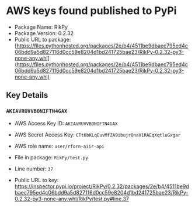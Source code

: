 # AWS keys found published to PyPi

* Package Name: RikPy
* Package Version: 0.2.32
* Public URL to package: [https://files.pythonhosted.org/packages/2e/b4/4511be9dbaec795ed4c06bdd9a5d827116d0cc59e8204d1bd241725bae23/RikPy-0.2.32-py3-none-any.whl](https://files.pythonhosted.org/packages/2e/b4/4511be9dbaec795ed4c06bdd9a5d827116d0cc59e8204d1bd241725bae23/RikPy-0.2.32-py3-none-any.whl)

## Key Details

### `AKIAVRUVVBONIFTN4GAX`

* AWS Access Key ID: `AKIAVRUVVBONIFTN4GAX`
* AWS Secret Access Key: `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` 
* AWS role name: `user/rforn-aiir-api`
* File in package: `RikPy/test.py`
* Line number: `37`

* Public URL to key: https://inspector.pypi.io/project/RikPy/0.2.32/packages/2e/b4/4511be9dbaec795ed4c06bdd9a5d827116d0cc59e8204d1bd241725bae23/RikPy-0.2.32-py3-none-any.whl/RikPy/test.py#line.37


